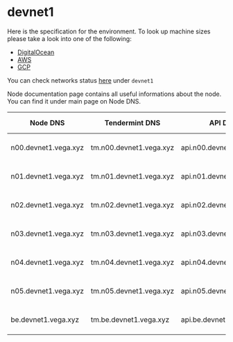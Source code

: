 # devnet1

Here is the specification for the environment. To look up machine sizes please take a look into one of the following:

* [DigitalOcean](https://slugs.do-api.dev/)
* [AWS](https://aws.amazon.com/ec2/instance-types/)
* [GCP](https://gcpinstances.doit-intl.com/)

You can check networks status [here](https://stats.vega.trading/) under `devnet1`

Node documentation page contains all useful informations about the node. You can find it under main page on Node DNS.

| Node DNS | Tendermint DNS | API DNS | Geographic Location | Hardware Setup | Cloud |
| ----------------------------------------- | -------------- | --------------------------------------------| ------------------- | -------------- | ----- |
| n00.devnet1.vega.xyz | tm.n00.devnet1.vega.xyz | api.n00.devnet1.vega.xyz | fra1 | s-4vcpu-8gb | do |
| n01.devnet1.vega.xyz | tm.n01.devnet1.vega.xyz | api.n01.devnet1.vega.xyz | sfo3 | s-4vcpu-8gb | do |
| n02.devnet1.vega.xyz | tm.n02.devnet1.vega.xyz | api.n02.devnet1.vega.xyz | sgp1 | s-4vcpu-8gb | do |
| n03.devnet1.vega.xyz | tm.n03.devnet1.vega.xyz | api.n03.devnet1.vega.xyz | fra1 | s-4vcpu-8gb | do |
| n04.devnet1.vega.xyz | tm.n04.devnet1.vega.xyz | api.n04.devnet1.vega.xyz | fra1 | s-4vcpu-8gb | do |
| n05.devnet1.vega.xyz | tm.n05.devnet1.vega.xyz | api.n05.devnet1.vega.xyz | fra1 | s-4vcpu-8gb | do |
| be.devnet1.vega.xyz | tm.be.devnet1.vega.xyz | api.be.devnet1.vega.xyz | fra1 | s-4vcpu-8gb | do |
